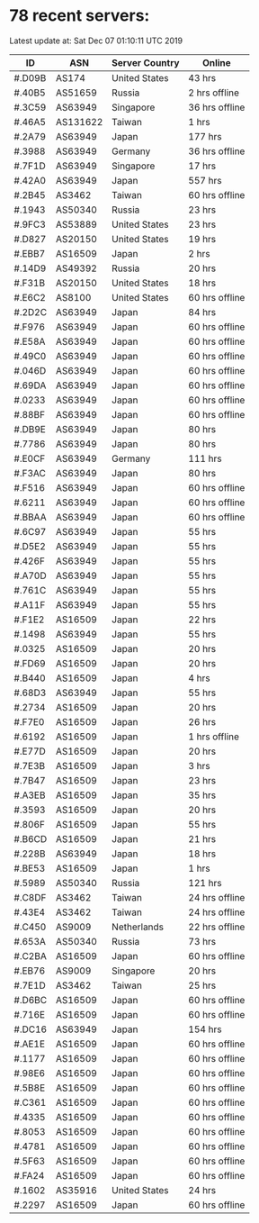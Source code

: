 # 78 recent servers:

Latest update at: Sat Dec 07 01:10:11 UTC 2019

| ID | ASN | Server Country | Online |
| -- | --- | -------------- | ------ |
| #.D09B | AS174 | United States | 43 hrs |
| #.40B5 | AS51659 | Russia | 2 hrs offline |
| #.3C59 | AS63949 | Singapore | 36 hrs offline |
| #.46A5 | AS131622 | Taiwan | 1 hrs |
| #.2A79 | AS63949 | Japan | 177 hrs |
| #.3988 | AS63949 | Germany | 36 hrs offline |
| #.7F1D | AS63949 | Singapore | 17 hrs |
| #.42A0 | AS63949 | Japan | 557 hrs |
| #.2B45 | AS3462 | Taiwan | 60 hrs offline |
| #.1943 | AS50340 | Russia | 23 hrs |
| #.9FC3 | AS53889 | United States | 23 hrs |
| #.D827 | AS20150 | United States | 19 hrs |
| #.EBB7 | AS16509 | Japan | 2 hrs |
| #.14D9 | AS49392 | Russia | 20 hrs |
| #.F31B | AS20150 | United States | 18 hrs |
| #.E6C2 | AS8100 | United States | 60 hrs offline |
| #.2D2C | AS63949 | Japan | 84 hrs |
| #.F976 | AS63949 | Japan | 60 hrs offline |
| #.E58A | AS63949 | Japan | 60 hrs offline |
| #.49C0 | AS63949 | Japan | 60 hrs offline |
| #.046D | AS63949 | Japan | 60 hrs offline |
| #.69DA | AS63949 | Japan | 60 hrs offline |
| #.0233 | AS63949 | Japan | 60 hrs offline |
| #.88BF | AS63949 | Japan | 60 hrs offline |
| #.DB9E | AS63949 | Japan | 80 hrs |
| #.7786 | AS63949 | Japan | 80 hrs |
| #.E0CF | AS63949 | Germany | 111 hrs |
| #.F3AC | AS63949 | Japan | 80 hrs |
| #.F516 | AS63949 | Japan | 60 hrs offline |
| #.6211 | AS63949 | Japan | 60 hrs offline |
| #.BBAA | AS63949 | Japan | 60 hrs offline |
| #.6C97 | AS63949 | Japan | 55 hrs |
| #.D5E2 | AS63949 | Japan | 55 hrs |
| #.426F | AS63949 | Japan | 55 hrs |
| #.A70D | AS63949 | Japan | 55 hrs |
| #.761C | AS63949 | Japan | 55 hrs |
| #.A11F | AS63949 | Japan | 55 hrs |
| #.F1E2 | AS16509 | Japan | 22 hrs |
| #.1498 | AS63949 | Japan | 55 hrs |
| #.0325 | AS16509 | Japan | 20 hrs |
| #.FD69 | AS16509 | Japan | 20 hrs |
| #.B440 | AS16509 | Japan | 4 hrs |
| #.68D3 | AS63949 | Japan | 55 hrs |
| #.2734 | AS16509 | Japan | 20 hrs |
| #.F7E0 | AS16509 | Japan | 26 hrs |
| #.6192 | AS16509 | Japan | 1 hrs offline |
| #.E77D | AS16509 | Japan | 20 hrs |
| #.7E3B | AS16509 | Japan | 3 hrs |
| #.7B47 | AS16509 | Japan | 23 hrs |
| #.A3EB | AS16509 | Japan | 35 hrs |
| #.3593 | AS16509 | Japan | 20 hrs |
| #.806F | AS16509 | Japan | 55 hrs |
| #.B6CD | AS16509 | Japan | 21 hrs |
| #.228B | AS63949 | Japan | 18 hrs |
| #.BE53 | AS16509 | Japan | 1 hrs |
| #.5989 | AS50340 | Russia | 121 hrs |
| #.C8DF | AS3462 | Taiwan | 24 hrs offline |
| #.43E4 | AS3462 | Taiwan | 24 hrs offline |
| #.C450 | AS9009 | Netherlands | 22 hrs offline |
| #.653A | AS50340 | Russia | 73 hrs |
| #.C2BA | AS16509 | Japan | 60 hrs offline |
| #.EB76 | AS9009 | Singapore | 20 hrs |
| #.7E1D | AS3462 | Taiwan | 25 hrs |
| #.D6BC | AS16509 | Japan | 60 hrs offline |
| #.716E | AS16509 | Japan | 60 hrs offline |
| #.DC16 | AS63949 | Japan | 154 hrs |
| #.AE1E | AS16509 | Japan | 60 hrs offline |
| #.1177 | AS16509 | Japan | 60 hrs offline |
| #.98E6 | AS16509 | Japan | 60 hrs offline |
| #.5B8E | AS16509 | Japan | 60 hrs offline |
| #.C361 | AS16509 | Japan | 60 hrs offline |
| #.4335 | AS16509 | Japan | 60 hrs offline |
| #.8053 | AS16509 | Japan | 60 hrs offline |
| #.4781 | AS16509 | Japan | 60 hrs offline |
| #.5F63 | AS16509 | Japan | 60 hrs offline |
| #.FA24 | AS16509 | Japan | 60 hrs offline |
| #.1602 | AS35916 | United States | 24 hrs |
| #.2297 | AS16509 | Japan | 60 hrs offline |

